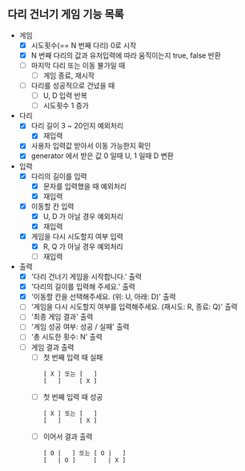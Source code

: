 ## 다리 건너기 게임 기능 목록

- 게임
    - [X] 시도횟수(== N 번째 다리) 0로 시작
    - [X] N 번째 다리의 값과 유저입력에 따라 움직이는지 true, false 반환
    - [ ] 마지막 다리 또는 이동 불가일 때
        - [ ] 게임 종료, 재시작
    - [ ] 다리를 성공적으로 건넜을 때
        - [ ] U, D 입력 반복
        - [ ] 시도횟수 1 증가

- 다리
    - [X] 다리 길이 3 ~ 20인지 예외처리
        - [X] 재입력
    - [X] 사용자 입력값 받아서 이동 가능한지 확인
    - [X] generator 에서 받은 값 0 일때 U, 1 일때 D 변환

- 입력
    - [X] 다리의 길이를 입력
        - [X] 문자를 입력했을 때 예외처리
        - [X] 재입력
    - [X] 이동할 칸 입력
        - [X] U, D 가 아닐 경우 예외처리
        - [X] 재입력
    - [X] 게임을 다시 시도할지 여부 입력
        - [X] R, Q 가 아닐 경우 예외처리
        - [ ] 재입력

- 출력
    - [X] '다리 건너기 게임을 시작합니다.' 출력
    - [X] '다리의 길이를 입력해 주세요.' 출력
    - [X] '이동할 칸을 선택해주세요. (위: U, 아래: D)' 출력
    - [ ] '게임을 다시 시도할지 여부를 입력해주세요. (재시도: R, 종료: Q)' 출력
    - [ ] '최종 게임 결과' 출력
    - [ ] '게임 성공 여부: 성공 / 실패' 출력
    - [ ] '총 시도한 횟수: N' 출력
    - [ ] 게임 결과 출력
        - [ ] 첫 번째 입력 때 실패
          ```
          [ X ] 또는 [   ] 
          [   ]     [ X ]
          ```
        - [ ] 첫 번째 입력 때 성공
          ```
          [ X ] 또는 [   ] 
          [   ]     [ X ]
          ```
        - [ ] 이어서 결과 출력
          ```
          [ O |   ] 또는 [ O |   ] 
          [   | O ]     [   | X ]
          ```
